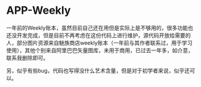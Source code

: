 # APP-Weekly
一年前的Weekly账本，虽然目前自己还在用但是实际上是不够用的，很多功能也还没开发完成，但是目前不再考虑在这份代码上进行维护，源代码开放给需要的人，部分图片资源来自魅族商店weekly账本（一年前与其作者联系过，用于学习使用），其他个别来自阿里巴巴矢量图库，未用于商用，已过去一年多，如介意，联系我删除即可。

另，似乎有些bug，代码也写得没什么艺术含量，但是对于初学者来说，似乎还可以。

